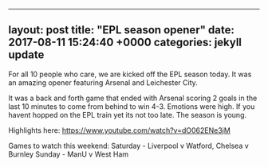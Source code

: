 ---
layout: post
title:  "EPL season opener"
date:   2017-08-11 15:24:40 +0000
categories: jekyll update
----

For all 10 people who care, we are kicked off the EPL season today. It was an amazing opener featuring Arsenal and Leichester City. 

It was a back and forth game that ended with Arsenal scoring 2 goals in the last 10 minutes to come from behind to win 4-3. Emotions were high. If you havent hopped on the EPL train yet its not too late. The season is young.

Highlights here: https://www.youtube.com/watch?v=dO062ENe3jM

Games to watch this weekend:
  Saturday - Liverpool v Watford, Chelsea v Burnley
  Sunday - ManU v West Ham
  
  
    
